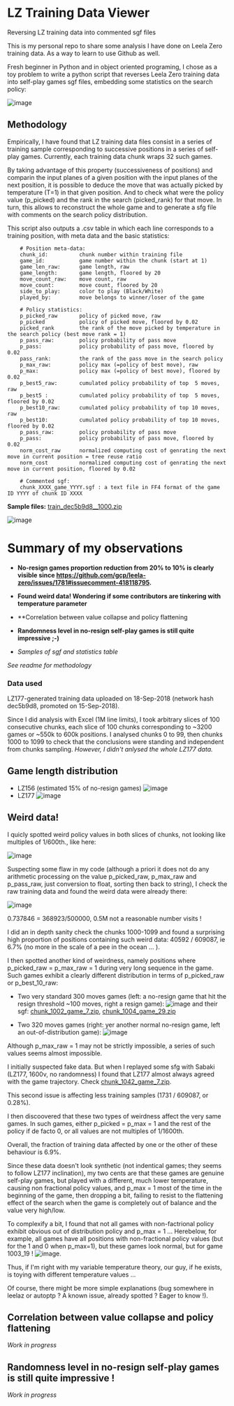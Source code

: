 # LZ Training Data Viewer
Reversing LZ training data into commented sgf files

This is my personal repo to share some analysis I have done on Leela Zero training data. As a way to learn to use Github as well.

Fresh beginner in Python and in object oriented programing, I chose as a toy problem to write a python script that reverses Leela Zero training data into self-play games sgf files, embedding some statistics on the search policy:

![image](https://user-images.githubusercontent.com/37498331/46257726-b7b93a00-c4be-11e8-9a2f-978c3c632e3c.png)

## Methodology

Empirically, I have found that LZ training data files consist in a series of training sample corresponding to successive positions in a series of self-play games. Currently, each training data chunk wraps 32 such games.

By taking advantage of this property (successiveness of positions) and comparin the input planes of a given position with the input planes of the next position, it is possible to deduce the move that was actually picked by temperature (T=1) in that given position. And to check what were the policy value (p_picked) and the rank in the search (picked_rank) for that move. In turn, this allows to reconstruct the whole game and to generate a sfg file with comments on the search policy distribution.

This script also outputs a .csv table in which each line corresponds to a training position, with meta data and the basic statistics:

```
    # Position meta-data:
    chunk_id:          chunk number within training file
    game_id:           game number within the chunk (start at 1)
    game_len_raw:      game length, raw
    game_length:       game length, floored by 20
    move_count_raw:    move count, raw
    move_count:        move count, floored by 20
    side_to_play:      color to play (Black/White)
    played_by:         move belongs to winner/loser of the game
    
    # Policy statistics:
    p_picked_raw       policy of picked move, raw
    p_picked           policy of picked move, floored by 0.02
    picked_rank        the rank of the move picked by temperature in the search policy (best move rank = 1)
    p_pass_raw:        policy probability of pass move
    p_pass:            policy probability of pass move, floored by 0.02
    pass_rank:         the rank of the pass move in the search policy 
    p_max_raw:         policy max (=policy of best move), raw
    p_max:             policy max (=policy of best move), floored by 0.02
    p_best5_raw:       cumulated policy probability of top  5 moves, raw
    p_best5 :          cumulated policy probability of top  5 moves, floored by 0.02
    p_best10_raw:      cumulated policy probability of top 10 moves, raw
    p_best10:          cumulated policy probability of top 10 moves, floored by 0.02
    p_pass_raw:        policy probability of pass move
    p_pass:            policy probability of pass move, floored by 0.02
    norm_cost_raw      normalized computing cost of genrating the next move in current position = tree reuse ratio
    norm_cost          normalized computing cost of genrating the next move in current position, floored by 0.02
    
    # Commented sgf:
    chunk_XXXX_game_YYYY.sgf : a text file in FF4 format of the game ID YYYY of chunk ID XXXX
```

**Sample files:**
[train_dec5b9d8__1000.zip](https://github.com/Ishinoshita/Leela-Zero-Training-Data-Viewer/files/2435705/train_dec5b9d8__1000.zip)

![image](https://user-images.githubusercontent.com/37498331/46316483-947eaf80-c5d0-11e8-9de1-9e48dc87530a.png)


# Summary of my observations
* **No-resign games proportion reduction from 20% to 10% is clearly visible since https://github.com/gcp/leela-zero/issues/1781#issuecomment-418118795.**
* **Found weird data! Wondering if some contributors are tinkering with temperature parameter**
* **Correlation between value collapse and policy flattening
* **Randomness level in no-resign self-play games is still quite impressive ;-)**

* *Samples of sgf and statistics table*

*See readme for methodology*

### Data used

LZ177-generated training data uploaded on 18-Sep-2018 (network hash dec5b9d8, promoted on 15-Sep-2018).

Since I did analysis with Excel (1M line limits), I took arbitrary slices of 100 consecutive chunks, each slice of 100 chunks corresponding to ~3200 games or ~550k to 600k positions. I analysed chunks 0 to 99, then chunks 1000 to 1099 to check that the conclusions were standing and independent from chunks sampling. *However, I didn't anlysed the whole LZ177 data.*

## Game length distribution
* LZ156 (estimated 15% of no-resign games)
![image](https://user-images.githubusercontent.com/37498331/46261575-b48d7080-c4f5-11e8-8c13-e9c909f13b98.png)
* LZ177
![image](https://user-images.githubusercontent.com/37498331/46261633-cd4a5600-c4f6-11e8-9844-178ca3fa903b.png)

## Weird data!

I quicly spotted weird policy values in both slices of chunks, not looking like multiples of 1/600th., like here:

![image](https://user-images.githubusercontent.com/37498331/46261875-fb7d6500-c4f9-11e8-8de8-0245f2b93eeb.png)

Suspecting some flaw in my code (although a priori it does not do any arithmetic processing on the value p_picked_raw, p_max_raw and p_pass_raw, just conversion to float, sorting then back to string), I check the raw training data and found the weird data were already there:

![image](https://user-images.githubusercontent.com/37498331/46261993-7004d380-c4fb-11e8-8b62-de236773cdc7.png)

0.737846 = 368923/500000, 0.5M not a reasonable number visits !

I did an in depth sanity check the chunks 1000-1099 and found a surprising high proportion of positions containing such weird data: 40592 / 609087, ie 6.7% (no more in the scale of a pee in the ocean ... ).

I then spotted another kind of weirdness, namely positions where p_picked_raw = p_max_raw = 1 during very long sequence in the game. Such games exhibit a clearly different distribution in terms of p_picked_raw or p_best_10_raw:

* Two very standard 300 moves games (left: a no-resign game that hit the resign threshold ~100 moves, right a resign game):
![image](https://user-images.githubusercontent.com/37498331/46262164-a8a5ac80-c4fd-11e8-9910-9d9c626efd26.png)
and their sgf:  [chunk_1002_game_7.zip](https://github.com/Ishinoshita/LZ-Training-Data-Viewer/files/2432011/chunk_1002_game_7.zip), [chunk_1004_game_29.zip](https://github.com/Ishinoshita/LZ-Training-Data-Viewer/files/2432012/chunk_1004_game_29.zip)

* Two 320 moves games (right: yer another normal no-resign game, left an out-of-distribution game): 
![image](https://user-images.githubusercontent.com/37498331/46262178-c541e480-c4fd-11e8-8782-589ba62aaa76.png)

Although p_max_raw = 1 may not be strictly impossible, a series of such values seems almost impossible.

I initially suspected fake data. But when I replayed some sfg with Sabaki (LZ177, 1600v, no randomness) I found that LZ177 almost always agreed with the game trajectory. Check [chunk_1042_game_7.zip](https://github.com/Ishinoshita/LZ-Training-Data-Viewer/files/2432014/chunk_1042_game_7.zip).

This second issue is affecting less training samples (1731 / 609087, or 0.28%).

I then discoovered that these two types of weirdness affect the very same games. In such games, either p_picked = p_max = 1 and the rest of the policy if de facto 0, or all values are not multiples of 1/1600th.

Overall, the fraction of training data affected by one or the other of these behaviour is 6.9%.

Since these data doesn't look synthetic (not indentical games; they seems to follow LZ177 inclination), my two cents are that these games are genuine self-play games, but played with a different, much lower temperature, causing non fractional policy values, and p_max = 1 most of the time in the beginning of the game, then dropping a bit, failing to resist to the flattening effect of the search when the game is completely out of balance and the value very high/low.

To complexify a bit, I found that not all games with non-factrional policy exhibit obvious out of distribution policy and p_max = 1 ... Herebelow, for example, all games have all positions with non-fractional policy values (but for the 1 and 0 when p_max=1), but these games look normal, but for game 1003_19 !
![image](https://user-images.githubusercontent.com/37498331/46262441-8c0b7380-c501-11e8-923e-3514e61049ee.png).

Thus, if I'm right with my variable temperature theory, our guy, if he exists, is toying with different temperature values ...

Of course, there might be more simple explanations (bug somewhere in leelaz or autoptp ? A known issue, already spotted ? Eager to know !).

## Correlation between value collapse and policy flattening

*Work in progress*

## Randomness level in no-resign self-play games is still quite impressive !

*Work in progress*
